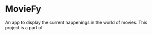 
# MovieFy

An app to display the current happenings in the world of movies.  This project is a part of


